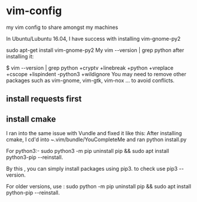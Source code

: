 # vim-config
my vim config to share amongst my machines

In Ubuntu/Lubuntu 16.04, I have success with installing vim-gnome-py2

sudo apt-get install vim-gnome-py2
My vim --version | grep python after installing it:

$ vim --version | grep python
+cryptv          +linebreak       +python          +vreplace
+cscope          +lispindent      -python3         +wildignore
You may need to remove other packages such as vim-gnome, vim-gtk, vim-nox ... to avoid conflicts.

## install requests first

## install cmake
I ran into the same issue with Vundle and fixed it like this:
After installing cmake, I cd'd into ~.vim/bundle/YouCompleteMe and ran  python install.py

For python3:-  sudo python3 -m pip uninstall pip && sudo apt install python3-pip --reinstall.

By this , you can simply install packages using pip3. to check use pip3 --version.

For older versions, use : sudo python -m pip uninstall pip && sudo apt install python-pip --reinstall.
